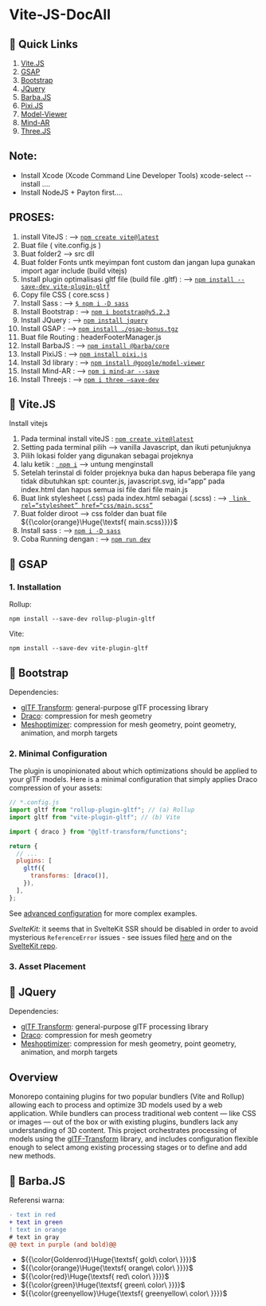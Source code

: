 # Vite-JS-DocAll

## 🔗 Quick Links

1. [Vite.JS](#-vitejs)
2. [GSAP](#-gsap)
3. [Bootstrap](#-bootstrap)
4. [JQuery](#-jquery)
5. [Barba.JS](#-barbajs)
6. [Pixi.JS](#-pixijs)
7. [Model-Viewer](#-model-viewer)
8. [Mind-AR](#-mind-ar)
6. [Three.JS](#-threejs)


## Note:
- Install Xcode (Xcode Command Line Developer Tools)  xcode-select --install ….
- Install NodeJS + Payton first….


## PROSES:

1. install ViteJS : —>  [``` npm create vite@latest ```](#)
2. Buat file ( vite.config.js )
3. Buat folder2 —> src dll
4. Buat folder Fonts untk meyimpan font custom dan jangan lupa gunakan import agar include (build vitejs)
4. Install plugin optimalisasi gltf file (build file .gltf) : —>  [``` npm install --save-dev vite-plugin-gltf ```](#)
4. Copy file CSS ( core.scss )
5. Install Sass : —>  [``` $ npm i -D sass ```](#)
6. Install Bootstrap : —> [``` npm i bootstrap@v5.2.3 ```](#)
7. Install JQuery : —> [``` npm install jquery ```](#)
8. Install GSAP : —>  [``` npm install ./gsap-bonus.tgz ```](#)
9. Buat file Routing : headerFooterManager.js 
10. Install BarbaJS : —> [``` npm install @barba/core ```](#)
12. Install PixiJS : —> [``` npm install pixi.js ```](#)
11. Install 3d library <model-viewer> : —> [``` npm install @google/model-viewer ```](#)
12. Install Mind-AR : —> [``` npm i mind-ar --save ```](#)
13. Install Threejs : —> [``` npm i three —save-dev ```](#)



## 👾 Vite.JS
Install vitejs 

1. Pada terminal install viteJS :   [``` npm create vite@latest ```](#)
2. Setting pada terminal pilih —> vanilla Javascript, dan ikuti petunjuknya
3. Pilih lokasi folder yang digunakan sebagai projeknya
4. lalu ketik : [``` npm i```](#)  —> untung menginstall
5. Setelah terinstal di folder projeknya buka dan hapus beberapa file yang tidak dibutuhkan
    spt: counter.js, javascript.svg, id=“app” pada index.html dan hapus semua isi file dari file main.js
6. Buat link stylesheet (.css) pada index.html sebagai (.scss) : —>  [``` link rel=“stylesheet” href=“css/main.scss”```](#)
8. Buat folder diroot —> css folder dan buat file  ${{\color{orange}\Huge{\textsf{  main.scss\}}}}\$
9. Install sass : —> [``` npm i -D sass ```](#)
10. Coba Running dengan : —> [``` npm run dev ```](#)


## 👾 GSAP




### 1. Installation

Rollup:

```shell
npm install --save-dev rollup-plugin-gltf
```

Vite:

```shell
npm install --save-dev vite-plugin-gltf
```

## 👾 Bootstrap
Dependencies:

- [glTF Transform](https://gltf-transform.donmccurdy.com/): general-purpose glTF processing library
- [Draco](https://github.com/google/draco/): compression for mesh geometry
- [Meshoptimizer](https://github.com/zeux/meshoptimizer): compression for mesh geometry, point geometry, animation, and morph targets

### 2. Minimal Configuration

The plugin is unopinionated about which optimizations should be applied to your glTF models. Here is a minimal configuration that simply applies Draco compression of your assets:

```js
// *.config.js
import gltf from "rollup-plugin-gltf"; // (a) Rollup
import gltf from "vite-plugin-gltf"; // (b) Vite

import { draco } from "@gltf-transform/functions";

return {
  // ...
  plugins: [
    gltf({
      transforms: [draco()],
    }),
  ],
};
```

See [advanced configuration](#advanced-configuration) for more complex examples.

_SvelteKit:_ it seems that in SvelteKit SSR should be disabled in order to avoid mysterious `ReferenceError` issues - see issues filed [here](https://github.com/nytimes/rd-bundler-3d-plugins/issues/19) and on the [SvelteKit repo](https://github.com/sveltejs/kit/issues/9000).

### 3. Asset Placement

## 👾 JQuery
Dependencies:

- [glTF Transform](https://gltf-transform.donmccurdy.com/): general-purpose glTF processing library
- [Draco](https://github.com/google/draco/): compression for mesh geometry
- [Meshoptimizer](https://github.com/zeux/meshoptimizer): compression for mesh geometry, point geometry, animation, and morph targets






## Overview

Monorepo containing plugins for two popular bundlers (Vite and Rollup) allowing each to process and optimize 3D models used by a web application. While bundlers can process traditional web content — like CSS or images — out of the box or with existing plugins, bundlers lack any understanding of 3D content. This project orchestrates processing of models using the [glTF-Transform](https://gltf-transform.donmccurdy.com/) library, and includes configuration flexible enough to select among existing processing stages or to define and add new methods.

## 👾 Barba.JS
Referensi warna:

```diff
- text in red
+ text in green
! text in orange
# text in gray
@@ text in purple (and bold)@@
```

- ${{\color{Goldenrod}\Huge{\textsf{  gold\ color\ \}}}}\$
- ${{\color{orange}\Huge{\textsf{  orange\ color\ \}}}}\$
- ${{\color{red}\Huge{\textsf{  red\ color\ \}}}}\$
- ${{\color{green}\Huge{\textsf{  green\ color\ \}}}}\$
- ${{\color{greenyellow}\Huge{\textsf{  greenyellow\ color\ \}}}}\$



